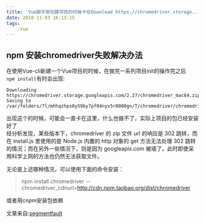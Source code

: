 ```yaml
---
title: 'Vue脚手架创建项目的时候卡在Download https://chromedriver.storage....'
date: 2018-11-03 16:13:15
tags:
    -Vue
---
```


## npm 安装chromedriver失败解决办法

在使用Vue-cli新建一个Vue项目的时候，在做完一系列项目init的操作完之后  
`npm install`有时会出现:

```
Downloading https://chromedriver.storage.googleapis.com/2.27/chromedriver_mac64.zip
Saving to  /var/folders/7l/mhhqzhps0y59by7pf04nyx5r0000gn/T/chromedriver/chromedriver_mac64.zip
```
出现这个的时候，可能会一直卡在这里，什么也做不了，实际上项目的包已经安装好了  
经分析发现，某些版本下，chromedriver 的 zip 文件 url 的响应是 302 跳转，而在 install.js 里使用的是 Node.js 内置的 http 对象的 get 方法无法处理 302 跳转的情况；而在另外一些情况下，则是因为 googleapis.com 被墙了，此时即使采用科学上网的方法也仍然无法获取文件。

无论是上述哪种情况，可以使用下面的命令安装：

>npm install chromedriver --chromedriver_cdnurl=http://cdn.npm.taobao.org/dist/chromedriver

或者用cnpm安装包依赖

文章来自:[segmentfault](https://segmentfault.com/a/1190000008310875)